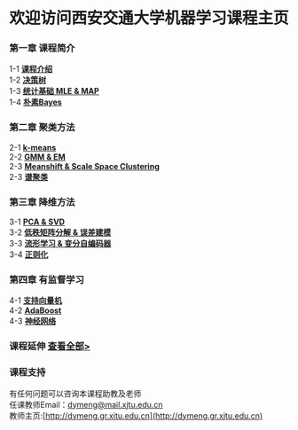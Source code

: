 # 欢迎访问西安交通大学机器学习课程主页
### 第一章 课程简介 
1-1  **[课程介绍](/chapter1/chapter1-1)**<br>
1-2  **[决策树](/chapter1/chapter1-2)**<br>
1-3  **[统计基础 MLE & MAP](/chapter1/chapter1-3)** <br>
1-4  **[朴素Bayes](/chapter1/chapter1-4)**<br>
### 第二章 聚类方法
2-1  **[k-means](/chapter2/chapter2-1)**<br>
2-2  **[GMM & EM](/chapter2/chapter2-2)**<br>
2-3  **[Meanshift & Scale Space Clustering](/chapter2/chapter2-3)**<br>
2-3  **[谱聚类](/chapter2/chapter2-4)**<br>
### 第三章 降维方法
3-1  **[PCA & SVD](/chapter3/chapter3-1)**<br>
3-2  **[低秩矩阵分解 & 误差建模](/chapter3/chapter3-2)**<br>
3-3  **[流形学习 & 变分自编码器](/chapter3/chapter3-3)**<br>
3-4  **[正则化](/chapter3/chapter3-4)**<br>
### 第四章 有监督学习
4-1  **[支持向量机](/chapter4/chapter4-1)**<br>
4-2  **[AdaBoost](/chapter4/chapter4-2)**<br>
4-3  **[神经网络](/chapter4/chapter4-3)**<br>
### 课程延伸                                                                                  **[查看全部>](/chapter01)**

### 课程支持
有任何问题可以咨询本课程助教及老师<br>
任课教师Email：dymeng@mail.xjtu.edu.cn<br>
教师主页:[http://dymeng.gr.xjtu.edu.cn](http://dymeng.gr.xjtu.edu.cn)

